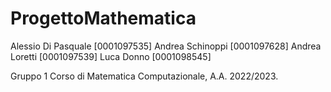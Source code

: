 # ProgettoMathematica
Alessio Di Pasquale [0001097535]
Andrea Schinoppi [0001097628]
Andrea Loretti [0001097539]
Luca Donno [0001098545]

Gruppo 1
Corso di Matematica Computazionale, A.A. 2022/2023.


